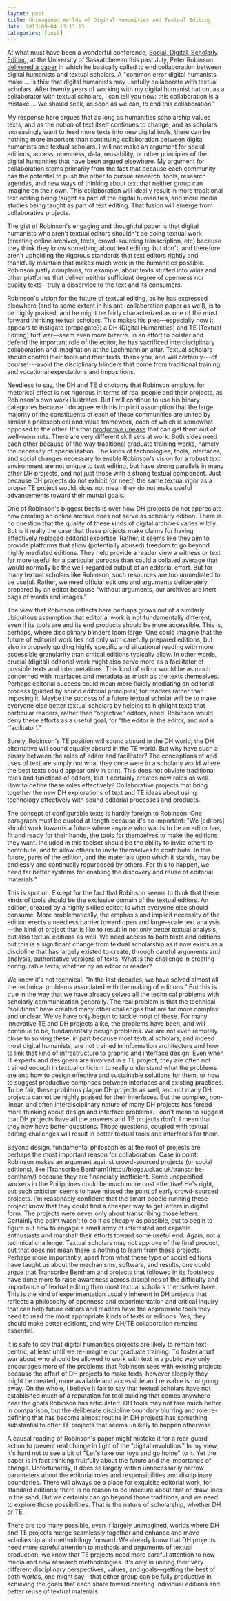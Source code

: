 ```yaml
---
layout: post
title: Unimagined Worlds of Digital Humanities and Textual Editing
date: 2013-09-04 13:13:13
categories: [post]
---
```


At what must have been a wonderful conference, [Social, Digital, Scholarly Editing](https://ocs.usask.ca/conf/index.php/sdse/sdse13/), at the University of Saskatchewan this past July, Peter Robinson [delivered a paper](http://www.academia.edu/4124828/SDSE_2013_why_digital_humanists_should_get_out_of_textual_scholarship) in which he basically called to end collaboration between digital humanists and textual scholars. A "common error digital humanists make ... is this: that digital humanists may usefully collaborate with textual scholars. After twenty years of working with my digital humanist hat on, as a collaborator with textual scholars, I can tell you now: this collaboration is a mistake ... We should seek, as soon as we can, to end this collaboration."

<p class="has-pullquote" data-pullquote="My argument for collaboration stems primarily from the fact that because each community has the potential to push the other to pursue research, tools, research agendas, and new ways of thinking about text that neither group can imagine on their own.">
My response here argues that as long as humanities scholarship values texts, and as the notion of text itself continues to change, and as scholars increasingly want to feed more texts into new digital tools, there can be nothing more important than continuing collaboration between digital humanists and textual scholars. I will not make an argument for social editions, access, openness, data, reusability, or other principles of the digital humanities that have been argued elsewhere. My argument for collaboration stems primarily from the fact that because each community has the potential to push the other to pursue research, tools, research agendas, and new ways of thinking about text that neither group can imagine on their own. This collaboration will ideally result in more traditional text editing being taught as part of the digital humanities, and more media studies being taught as part of text editing. That fusion will emerge from collaborative projects.
</p>

The gist of Robinson's engaging and thoughtful paper is that digital humanists who aren't textual editors shouldn't be doing textual work (creating online archives, texts, crowd-sourcing transcription, etc) because they think they know something about text editing, but don't, and therefore aren't upholding the rigorous standards that text editors rightly and thankfully maintain that makes much work in the humanities possible. Robinson justly complains, for example, about texts stuffed into wikis and other platforms that deliver neither sufficient degree of openness nor quality texts--truly a disservice to the text and its consumers.

<p class="has-pullquote" data-pullquote="In an effort to bolster and defend the important role of the editor, he has sacrificed interdisciplinary collaboration and imagination at the Lachmannian altar.">
Robinson's vision for the future of textual editing, as he has expressed elsewhere (and to some extent in his anti-collaboration paper as well), is to be highly praised, and he might be fairly characterized as one of the most forward thinking textual scholars. This makes his plea—especially how it appears to instigate (propagate?) a DH (Digital Humanities) and TE (Textual Editing) turf war—seem even more bizarre. In an effort to bolster and defend the important role of the editor, he has sacrificed interdisciplinary collaboration and imagination at the Lachmannian altar. Textual scholars should control their tools and their texts, thank you, and will certainly---of course!---avoid the disciplinary blinders that come from traditional training and vocational expectations and impositions.</p>

Needless to say, the DH and TE dichotomy that Robinson employs for rhetorical effect is not rigorous in terms of real people and their projects, as Robinson's own work illustrates. But I will continue to use his binary categories because I do agree with his implicit assumption that the large majority of the constituents of each of those communities are united by similar a philosophical and value framework, each of which is somewhat opposed to the other. It's that [productive unease](http://www.digitalhumanities.org/dhq/vol/3/3/000055/000055.html) that can get them out of well-worn ruts. There are very different skill sets at work. Both sides need each other because of the way traditional graduate training works, namely the necessity of specialization. The kinds of technologies, tools, interfaces, and social changes necessary to enable Robinson's vision for a robust text environment are not unique to text editing, but have strong parallels in many other DH projects, and not just those with a strong textual component. Just because DH projects do not exhibit (or need) the same textual rigor as a proper TE project would, does not mean they do not make useful advancements toward their mutual goals.

One of Robinson's biggest beefs is over how DH projects do not appreciate how creating an online archive does not serve as scholarly edition. There is no question that the quality of these kinds of digital archives varies wildly. But is it really the case that these projects make claims for having effectively replaced editorial expertise. Rather, it seems like they aim to provide platforms that allow (potentially abused) freedom to go beyond highly mediated editions. They help provide a reader view a witness or text far more useful for a particular purpose than could a collated average that would normally be the well-regarded output of an editorial effort. But for many textual scholars like Robinson, such resources are too unmediated to be useful. Rather, we need official editions and arguments deliberately prepared by an editor because “without arguments, our archives are inert bags of words and images.”

<p class="has-pullquote" data-pullquote="One could imagine that the future of editorial work lies not only with carefully prepared editions, but also in properly guiding highly specific and situational reading with more accessible granularity than critical editions typically allow.">
The view that Robinson reflects here perhaps grows out of a similarly ubiquitous assumption that editorial work is not fundamentally different, even if its tools are and its end products should be more accessible. This is, perhaps, where disciplinary blinders loom large. One could imagine that the future of editorial work lies not only with carefully prepared editions, but also in properly guiding highly specific and situational reading with more accessible granularity than critical editions typically allow. In other words, crucial (digital) editorial work might also serve more as a facilitator of possible texts and interpretations. This kind of editor would be as much concerned with interfaces and metadata as much as the texts themselves. Perhaps editorial success could mean more fluidly mediating an editorial process (guided by sound editorial principles) for readers rather than imposing it. Maybe the success of a future textual scholar will be to make everyone else better textual scholars by helping to highlight texts that particular readers, rather than “objective” editors, need. Robinson would deny these efforts as a useful goal, for “the editor is the editor, and not a 'facilitator'.”</p>

<p class="has-pullquote" data-pullquote="But why have such a binary between the roles of editor and facilitator? The conceptions of and uses of text are simply not what they once were in a scholarly world where the best texts could appear only in print.">
Surely, Robinson's TE position will sound absurd in the DH world; the DH alternative will sound equally absurd in the TE world. But why have such a binary between the roles of editor and facilitator? The conceptions of and uses of text are simply not what they once were in a scholarly world where the best texts could appear only in print. This does not obviate traditional roles and functions of editors, but it certainly creates new roles as well. How to define these roles effectively? Collaborative projects that bring together the new DH explorations of text and TE ideas about using technology effectively with sound editorial processes and products.</p>

The concept of configurable texts is hardly foreign to Robinson. One paragraph must be quoted at length because it's so important: "We [editors] should work towards a future where anyone who wants to be an editor has, fit and ready for their hands, the tools for themselves to make the editions they want. Included in this toolset should be the ability to invite others to contribute, and to allow others to invite themselves to contribute. In this future, parts of the edition, and the materials upon which it stands, may be endlessly and continually repurposed by others. For this to happen, we need far better systems for enabling the discovery and reuse of editorial materials."

This is spot on. Except for the fact that Robinson seems to think that these kinds of tools should be the exclusive domain of the textual editors. An edition, created by a highly skilled editor, is what everyone else should consume. More problematically, the emphasis and implicit necessity of the edition erects a needless barrier toward open and large-scale text analysis—the kind of project that is like to result in not only better textual analysis, but also textual editions as well. We need access to both texts and editions, but this is a significant change from textual scholarship as it now exists as a discipline that has largely existed to create, through careful arguments and analysis, authoritative versions of texts. What is the challenge in creating configurable texts, whether by an editor or reader?

<p class="has-pullquote" data-pullquote="The real problem is that the technical “solutions” have created many other challenges that are far more complex and unclear.">
We know it's not technical. "In the last decades, we have solved almost all the technical problems associated with the making of editions." But this is true in the way that we have already solved all the technical problems with scholarly communication generally. The real problem is that the technical “solutions” have created many other challenges that are far more complex and unclear. We've have only begun to tackle most of these. For many innovative TE and DH projects alike, the problems have been, and will continue to be, fundamentally design problems. We are not even remotely close to solving these, in part because most textual scholars, and indeed most digital humanists, are not trained in information architecture and how to link that kind of infrastructure to graphic and interface design. Even when IT experts and designers are involved in a TE project, they are often not trained enough in textual criticism to really understand what the problems are and how to design effective and sustainable solutions for them, or how to suggest productive comprises between interfaces and existing practices. To be fair, these problems plague DH projects as well, and not many DH projects cannot be highly praised for their interfaces. But the complex, non-linear, and often interdisciplinary nature of many DH projects has forced more thinking about design and interface problems. I don't mean to suggest that DH projects have all the answers and TE projects don't. I mean that they now have better questions. Those questions, coupled with textual editing challenges will result in better textual tools and interfaces for them.</p>

<p class="has-pullquote" data-pullquote="For many innovative TE and DH projects alike, the problems have been, and will continue to be, fundamentally design problems.">
Beyond design, fundamental philosophies at the root of projects are perhaps the most important reason for collaboration. Case in point: Robinson makes an argument against crowd-sourced projects (or social editions), like [Transcribe Bentham](http://blogs.ucl.ac.uk/transcribe-bentham/) because they are financially inefficient. Some unspecified workers in the Philippines could be much more cost effective! He's right, but such criticism seems to have missed the point of early crowd-sourced projects. I'm reasonably confident that the smart people running these project know that they could find a cheaper way to get letters in digital form. The projects were never only about transcribing those letters. Certainly the point wasn't to do it as cheaply as possible, but to begin to figure out how to engage a small army of interested and capable enthusiasts and marshall their efforts toward some useful end. Again, not a technical challenge. Textual scholars may not approve of the final product, but that does not mean there is nothing to learn from these projects. Perhaps more importantly, apart from what these type of social editions have taught us about the mechanisms, software, and results, one could argue that Transcribe Bentham and projects that followed in its footsteps have done more to raise awareness across disciplines of the difficulty and importance of textual editing than most textual scholars themselves have. This is the kind of experimentation usually inherent in DH projects that reflects a philosophy of openness and experimentation and critical inquiry that can help future editors and readers have the appropriate tools they need to read the most appropriate kinds of texts or editions. Yes, they should make better editions, and why DH/TE collaboration remains essential.</p>

It is safe to say that digital humanities projects are likely to remain text-centric, at least until we re-imagine our graduate training. To foster a turf war about who should be allowed to work with text in a public way only encourages more of the problems that Robinson sees with existing projects because the effort of DH projects to make texts, however sloppily they might be created, more available and accessible and reusable is not going away. On the whole, I believe it fair to say that textual scholars have not established much of a reputation for tool building that comes anywhere near the goals Robinson has articulated. DH tools may not fare much better in comparison, but the deliberate discipline boundary blurring and role re-defining that has become almost routine in DH projects has something substantial to offer TE projects that seems unlikely to happen otherwise.

<p class="has-pullquote" data-pullquote="There will always be a place for exquisite editorial work, for standard editions; there is no reason to be insecure about that or draw lines in the sand. But we certainly can go beyond those traditions, and we need to explore those possibilities.">A causal reading of Robinson's paper might mistake it for a rear-guard action to prevent real change in light of the "digital revolution." In my view, it's hard not to see a bit of "Let's take our toys and go home" to it. Yet the paper is in fact thinking fruitfully about the future and the importance of change. Unfortunately, it does so largely within unnecessarily narrow parameters about the editorial roles and responsibilities and disciplinary boundaries. There will always be a place for exquisite editorial work, for standard editions; there is no reason to be insecure about that or draw lines in the sand. But we certainly can go beyond those traditions, and we need to explore those possibilities. That is the nature of scholarship, whether DH or TE.</p>

There are too many possible, even if largely unimagined, worlds where DH and TE projects merge seamlessly together and enhance and move scholarship and methodology forward. We already know that DH projects need more careful attention to methods and arguments of textual production; we know that TE projects need more careful attention to new media and new research methodologies. It's only in uniting their very different disciplinary perspectives, values, and goals—getting the best of both worlds, one might say—that either group can be fully productive in achieving the goals that each share toward creating individual editions and better reuse of textual materials.

